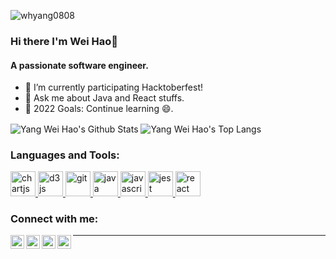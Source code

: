 <p align="left"> <img src="https://komarev.com/ghpvc/?username=whyang0808&label=Profile%20views&color=29b40e&style=flat" alt="whyang0808" /> </p>

### Hi there I'm Wei Hao👋

#### A passionate software engineer.

- 🌱 I’m currently participating Hacktoberfest!
- 💬 Ask me about Java and React stuffs.
- 🥅 2022 Goals: Continue learning 😄.

<img align="center" alt="Yang Wei Hao's Github Stats" src="https://github-readme-stats.whyang0808.vercel.app/api?username=whyang0808&hide=stars&count_private=true&show_icons=true&theme=yeblu&include_all_commits=true" />

<img align="center" alt="Yang Wei Hao's Top Langs" src="https://github-readme-stats.whyang0808.vercel.app/api/top-langs/?username=whyang0808&layout=compact&theme=yeblu" />

<h3 align="left">Languages and Tools:</h3>
<p align="left"> <a href="https://www.chartjs.org" target="_blank"> <img src="https://www.chartjs.org/media/logo-title.svg" alt="chartjs" width="40" height="40"/> </a> <a href="https://d3js.org/" target="_blank"> <img src="https://devicons.github.io/devicon/devicon.git/icons/d3js/d3js-original.svg" alt="d3js" width="40" height="40"/> </a> <a href="https://git-scm.com/" target="_blank"> <img src="https://www.vectorlogo.zone/logos/git-scm/git-scm-icon.svg" alt="git" width="40" height="40"/> </a> <a href="https://www.java.com" target="_blank"> <img src="https://devicons.github.io/devicon/devicon.git/icons/java/java-original-wordmark.svg" alt="java" width="40" height="40"/> </a> <a href="https://developer.mozilla.org/en-US/docs/Web/JavaScript" target="_blank"> <img src="https://devicons.github.io/devicon/devicon.git/icons/javascript/javascript-original.svg" alt="javascript" width="40" height="40"/> </a> <a href="https://jestjs.io" target="_blank"> <img src="https://www.vectorlogo.zone/logos/jestjsio/jestjsio-icon.svg" alt="jest" width="40" height="40"/> </a> <a href="https://reactjs.org/" target="_blank"> <img src="https://devicons.github.io/devicon/devicon.git/icons/react/react-original-wordmark.svg" alt="react" width="40" height="40"/> </a> </p>

### Connect with me:

[<img align="left" alt="whyang0808 | LinkedIn" width="22px" src="https://cdn.jsdelivr.net/npm/simple-icons@v3/icons/linkedin.svg" />][linkedin]
[<img align="left" alt="yang.wei.hao | Instagram" width="22px" src="https://cdn.jsdelivr.net/npm/simple-icons@v3/icons/instagram.svg" />][instagram]
[<img align="left" alt="yang.weihao | Facebook" width="22px" src="https://cdn.jsdelivr.net/npm/simple-icons@v3/icons/facebook.svg" />][facebook]
[<img align="left" alt="YangWeiHao3 | Twitter" width="22px" src="https://cdn.jsdelivr.net/npm/simple-icons@v3/icons/twitter.svg" />][twitter]

---

[linkedin]: https://www.linkedin.com/in/whyang0808/
[instagram]: https://www.instagram.com/yang.wei.hao/
[facebook]: https://www.facebook.com/yang.weihao
[twitter]: https://twitter.com/YangWeiHao3

